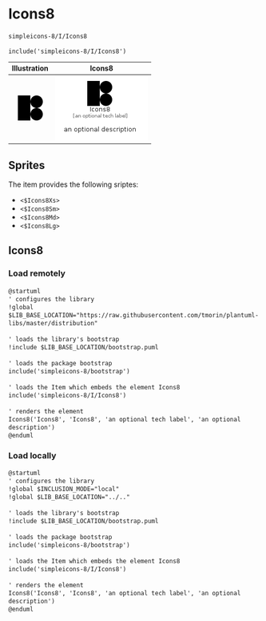 # Icons8


```text
simpleicons-8/I/Icons8
```

```text
include('simpleicons-8/I/Icons8')
```



| Illustration | Icons8 |
| :---: | :---: |
| ![illustration for Illustration](../../simpleicons-8/I/Icons8.png) | ![illustration for Icons8](../../simpleicons-8/I/Icons8.Local.png) |



## Sprites
The item provides the following sriptes:

- `<$Icons8Xs>`
- `<$Icons8Sm>`
- `<$Icons8Md>`
- `<$Icons8Lg>`





## Icons8

### Load remotely
```plantuml
@startuml
' configures the library
!global $LIB_BASE_LOCATION="https://raw.githubusercontent.com/tmorin/plantuml-libs/master/distribution"

' loads the library's bootstrap
!include $LIB_BASE_LOCATION/bootstrap.puml

' loads the package bootstrap
include('simpleicons-8/bootstrap')

' loads the Item which embeds the element Icons8
include('simpleicons-8/I/Icons8')

' renders the element
Icons8('Icons8', 'Icons8', 'an optional tech label', 'an optional description')
@enduml
```

### Load locally
```plantuml
@startuml
' configures the library
!global $INCLUSION_MODE="local"
!global $LIB_BASE_LOCATION="../.."

' loads the library's bootstrap
!include $LIB_BASE_LOCATION/bootstrap.puml

' loads the package bootstrap
include('simpleicons-8/bootstrap')

' loads the Item which embeds the element Icons8
include('simpleicons-8/I/Icons8')

' renders the element
Icons8('Icons8', 'Icons8', 'an optional tech label', 'an optional description')
@enduml
```

